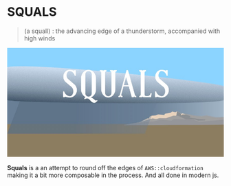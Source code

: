 # SQUALS

> (a squall) : the advancing edge of a thunderstorm, accompanied with high winds

![squals logo](/assets/readme-art.jpg)

**Squals** is a an attempt to round off the edges of `AWS::cloudformation` making it a bit more composable in the process. And all done in modern js.
